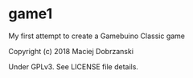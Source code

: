 # game1
My first attempt to create a Gamebuino Classic game

Copyright (c) 2018 Maciej Dobrzanski

Under GPLv3. See LICENSE file details.
